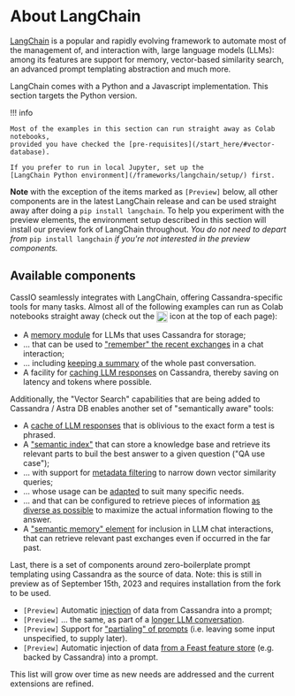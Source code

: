 # About LangChain

[LangChain](https://docs.langchain.com/docs/) is a popular and rapidly evolving
framework to automate most of the management of, and interaction with, large language
models (LLMs): among its features are support for memory, vector-based similarity search,
an advanced prompt templating abstraction and much more.

LangChain comes with a Python and a Javascript implementation. This section
targets the Python version.

!!! info

    Most of the examples in this section can run straight away as Colab notebooks,
    provided you have checked the [pre-requisites](/start_here/#vector-database).

    If you prefer to run in local Jupyter, set up the
    [LangChain Python environment](/frameworks/langchain/setup/) first.

**Note** with the exception of the items marked as `[Preview]` below,
all other components are in the latest LangChain release and can be used
straight away after doing a `pip install langchain`. To help you experiment with
the preview elements, the environment setup described in this section will install
our preview fork of LangChain throughout. _You do not need to depart from_
`pip install langchain` _if you're not interested in the preview components._

## Available components

CassIO seamlessly integrates with LangChain, offering Cassandra-specific
tools for many tasks. Almost all of the following examples can run as Colab
notebooks straight away (check out the
<img src="/images/colab.png" style="height: 1.4em; vertical-align: middle;"/>
icon at the top of each page):

- A [memory module](/frameworks/langchain/memory-basic/) for LLMs that uses Cassandra for storage;
- ... that can be used to ["remember" the recent exchanges](/frameworks/langchain/memory-conversationbuffermemory/) in a chat interaction;
- ... including [keeping a summary](/frameworks/langchain/memory-summarybuffermemory/) of the whole past conversation.
- A facility for [caching LLM responses](/frameworks/langchain/caching-llm-responses/) on Cassandra, thereby saving on latency and tokens where possible.

Additionally, the "Vector Search" capabilities that are being added to Cassandra / Astra DB enables another set of "semantically aware" tools:

- A [cache of LLM responses](/frameworks/langchain/semantic-caching-llm-responses/) that is oblivious to the exact form a test is phrased.
- A ["semantic index"](/frameworks/langchain/qa-basic/) that can store a knowledge base and retrieve its relevant parts to buil the best answer to a given question ("QA use case");
- ... with support for [metadata filtering](/frameworks/langchain/qa-vector-metadata/) to narrow down vector similarity queries;
- ... whose usage can be [adapted](/frameworks/langchain/qa-advanced/) to suit many specific needs.
- ... and that can be configured to retrieve pieces of information [as diverse as possible](/frameworks/langchain/qa-maximal-marginal-relevance/) to maximize the actual information flowing to the answer.
- A ["semantic memory" element](/frameworks/langchain/memory-vectorstore/) for inclusion in LLM chat interactions, that can retrieve relevant past exchanges even if occurred in the far past.

Last, there is a set of components around zero-boilerplate prompt templating
using Cassandra as the source of data. Note: this is still in preview as of September 15th, 2023 and requires installation from the fork to be used.

- `[Preview]` Automatic [injection](/frameworks/langchain/prompt-templates-basic/) of data from Cassandra into a prompt;
- `[Preview]` ... the same, as part of a [longer LLM conversation](/frameworks/langchain/chat-prompt-templates/).
- `[Preview]` Support for ["partialing" of prompts](/frameworks/langchain/prompt-templates-partialing/) (i.e. leaving some input unspecified, to supply later).
- `[Preview]` Automatic injection of data [from a Feast feature store](/frameworks/langchain/prompt-templates-feast/) (e.g. backed by Cassandra) into a prompt.


This list will grow over time as new needs are addressed
and the current extensions are refined.
